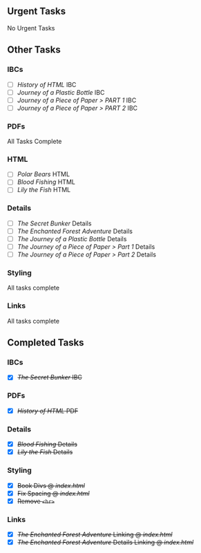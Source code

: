 ## Urgent Tasks

No Urgent Tasks

## Other Tasks

### IBCs

- [ ] _History of HTML_ IBC
- [ ] _Journey of a Plastic Bottle_ IBC
- [ ] _Journey of a Piece of Paper > PART 1_ IBC
- [ ] _Journey of a Piece of Paper > PART 2_ IBC

### PDFs

All Tasks Complete

### HTML

- [ ] _Polar Bears_ HTML
- [ ] _Blood Fishing_ HTML
- [ ] _Lily the Fish_ HTML

### Details

- [ ] _The Secret Bunker_ Details
- [ ] _The Enchanted Forest Adventure_ Details
- [ ] _The Journey of a Plastic Bottle_ Details
- [ ] _The Journey of a Piece of Paper > Part 1_ Details
- [ ] _The Journey of a Piece of Paper > Part 2_ Details

### Styling

All tasks complete

### Links

All tasks complete

## Completed Tasks

### IBCs

- [x] ~~_The Secret Bunker_ IBC~~

### PDFs

- [x] ~~_History of HTML_ PDF~~

### Details

- [x] ~~_Blood Fishing_ Details~~
- [x] ~~_Lily the Fish_ Details~~

### Styling

- [x] ~~Book Divs @ _index.html_~~
- [x] ~~Fix Spacing @ _index.html_~~
- [x] ~~Remove `<hr>`~~

### Links

- [x] ~~_The Enchanted Forest Adventure_ Linking @ _index.html_~~
- [x] ~~_The Enchanted Forest Adventure_ Details Linking @ _index.html_~~
